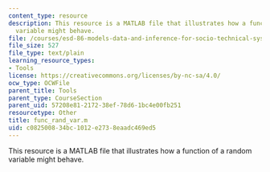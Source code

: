 ```yaml
---
content_type: resource
description: This resource is a MATLAB file that illustrates how a function of a random
  variable might behave.
file: /courses/esd-86-models-data-and-inference-for-socio-technical-systems-spring-2007/c082500834bc1012e2738eaadc469ed5_func_rand_var.m
file_size: 527
file_type: text/plain
learning_resource_types:
- Tools
license: https://creativecommons.org/licenses/by-nc-sa/4.0/
ocw_type: OCWFile
parent_title: Tools
parent_type: CourseSection
parent_uid: 57208e81-2172-38ef-78d6-1bc4e00fb251
resourcetype: Other
title: func_rand_var.m
uid: c0825008-34bc-1012-e273-8eaadc469ed5
---
```

This resource is a MATLAB file that illustrates how a function of a random variable might behave.